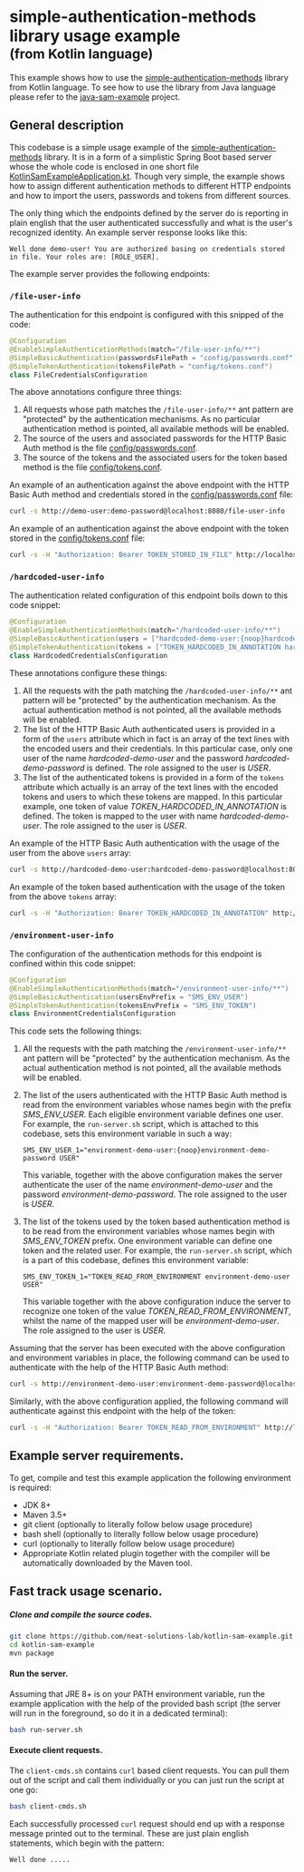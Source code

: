 # simple-authentication-methods library usage example <br/><small>(from Kotlin language)</small>

This example shows how to use the 
[simple-authentication-methods](https://github.com/neat-solutions-lab/simple-authentication-methods) 
library from Kotlin language. To see how to use the library from Java language please refer to the
[java-sam-example](https://github.com/neat-solutions-lab/java-sam-example) project.

## General description

This codebase is a simple usage example of the 
[simple-authentication-methods](https://github.com/neat-solutions-lab/simple-authentication-methods) library.
It is in a form of a simplistic Spring Boot based server whose the whole code is enclosed in one short file 
[KotlinSamExampleApplication.kt](nsl/sam/example/KotlinSamExampleApplication.kt). Though very simple,
the example shows how to assign different authentication methods to different HTTP endpoints
and how to import the users, passwords and tokens from different sources.

The only thing which the endpoints defined by the server do is reporting in plain english that the user authenticated successfully and what is the user's recognized identity. An example server response looks like this:

```
Well done demo-user! You are authorized basing on credentials stored in file. Your roles are: [ROLE_USER].
```

The example server provides the following endpoints:

### `/file-user-info`
The authentication for this endpoint is configured with this snipped of the code:
```kotlin
@Configuration
@EnableSimpleAuthenticationMethods(match="/file-user-info/**")
@SimpleBasicAuthentication(passwordsFilePath = "config/passwords.conf")
@SimpleTokenAuthentication(tokensFilePath = "config/tokens.conf")
class FileCredentialsConfiguration
```

The above annotations configure three things:
1. All requests whose path matches the `/file-user-info/**` ant pattern are "protected" by the authentication mechanisms.
As no particular authentication method is pointed, all available methods will be enabled.
2. The source of the users and associated passwords for the HTTP Basic Auth method is the file [config/passwords.conf](config/passwords.conf).
3. The source of the tokens and the associated users for the token based method is the file 
[config/tokens.conf](config/tokens.conf). 

An example of an authentication against the above endpoint with the HTTP Basic Auth method and credentials stored in the [config/passwords.conf](config/passwords.conf) file:

```bash
curl -s http://demo-user:demo-password@localhost:8080/file-user-info
```

An example of an authentication against the above endpoint with the token stored in the [config/tokens.conf](config/tokens.conf) file:

```bash
curl -s -H "Authorization: Bearer TOKEN_STORED_IN_FILE" http://localhost:8080/file-user-info
```

### `/hardcoded-user-info`
The authentication related configuration of this endpoint boils down to this code snippet:
```kotlin
@Configuration
@EnableSimpleAuthenticationMethods(match="/hardcoded-user-info/**")
@SimpleBasicAuthentication(users = ["hardcoded-demo-user:{noop}hardcoded-demo-password USER"])
@SimpleTokenAuthentication(tokens = ["TOKEN_HARDCODED_IN_ANNOTATION hardcoded-demo-user USER"])
class HardcodedCredentialsConfiguration
```

These annotations configure these things:

1. All the requests with the path matching the `/hardcoded-user-info/**` ant pattern 
will be "protected" by the authentication mechanism. As the actual authentication
method is not pointed, all the available methods will be enabled.
2. The list of the HTTP Basic Auth authenticated users is provided in a form of the `users` attribute which 
in fact is an array of the text lines with the encoded users and their credentials. 
In this particular case, only one user of the name _hardcoded-demo-user_ and 
the password _hardcoded-demo-password_ is defined. The role assigned to the user is _USER_.
3. The list of the authenticated tokens is provided in a form of the `tokens` attribute which
actually is an array of the text lines with the encoded tokens and users to which these
tokens are mapped. In this particular example, one token of value 
_TOKEN_HARDCODED_IN_ANNOTATION_ is defined. 
The token is mapped to the user with name _hardcoded-demo-user_. The role assigned to the user is _USER_.

An example of the HTTP Basic Auth authentication with the usage of the user from the above
`users` array:

```bash
curl -s http://hardcoded-demo-user:hardcoded-demo-password@localhost:8080/hardcoded-user-info
```

An example of the token based authentication with the usage of the token from the above
`tokens` array:

```bash
curl -s -H "Authorization: Bearer TOKEN_HARDCODED_IN_ANNOTATION" http://localhost:8080/hardcoded-user-info
```

### `/environment-user-info`
The configuration of the authentication methods for this endpoint is confined within this code snippet:
```kotlin
@Configuration
@EnableSimpleAuthenticationMethods(match="/environment-user-info/**")
@SimpleBasicAuthentication(usersEnvPrefix = "SMS_ENV_USER")
@SimpleTokenAuthentication(tokensEnvPrefix = "SMS_ENV_TOKEN")
class EnvironmentCredentialsConfiguration
```
This code sets the following things:

1. All the requests with the path matching the `/environment-user-info/**` ant pattern 
will be "protected" by the authentication mechanism. As the actual authentication
method is not pointed, all the available methods will be enabled.
2. The list of the users authenticated with the HTTP Basic Auth method is read from the environment variables whose names begin
with the prefix _SMS_ENV_USER_. Each eligible environment variable defines one user.
For example, the `run-server.sh` script, 
which is attached to this codebase, sets this environment variable in such a way:

    `SMS_ENV_USER_1="environment-demo-user:{noop}environment-demo-password USER"`

    This variable, together with the above configuration makes the server authenticate the user of the name
_environment-demo-user_ and the password _environment-demo-password_. The role assigned to the user is _USER_.
3. The list of the tokens used by the token based authentication method is to be read from the
environment variables whose names begin with _SMS_ENV_TOKEN_ prefix. One environment
variable can define one token and the related user. For example, the `run-server.sh` script, 
which is a part of this codebase, defines this environment variable:

    `SMS_ENV_TOKEN_1="TOKEN_READ_FROM_ENVIRONMENT environment-demo-user USER"`

    This variable together with the above configuration induce the server to recognize one token of
the value _TOKEN_READ_FROM_ENVIRONMENT_, whilst the name of the mapped user will be _environment-demo-user_.
The role assigned to the user is _USER_.

Assuming that the server has been executed with the above configuration and environment variables in place,
the following command can be used to authenticate with the help of the HTTP Basic Auth method:
```bash
curl -s http://environment-demo-user:environment-demo-password@localhost:8080/environment-user-info
```
Similarly, with the above configuration applied, the following command will authenticate against this endpoint 
with the help of the token:
```bash
curl -s -H "Authorization: Bearer TOKEN_READ_FROM_ENVIRONMENT" http://localhost:8080/environment-user-info
```

## Example server requirements.

To get, compile and test this example application the following environment is required:
* JDK 8+
* Maven 3.5+
* git client (optionally to literally follow below usage procedure)
* bash shell (optionally to literally follow below usage procedure)
* curl (optionally to literally follow below usage procedure)
* Appropriate Kotlin related plugin together with the compiler will be automatically 
downloaded by the Maven tool.

## Fast track usage scenario.

##### Clone and compile the source codes.

```bash
git clone https://github.com/neat-solutions-lab/kotlin-sam-example.git
cd kotlin-sam-example
mvn package
```

#### Run the server.

Assuming that JRE 8+ is on your PATH environment variable, run the example application with the help of the provided bash script
(the server will run in the foreground, so do it in a dedicated terminal):

```bash
bash run-server.sh
```

#### Execute client requests.

The `client-cmds.sh` contains `curl` based client requests. You can pull them out of the script and call
 them individually or you can just run the script at one go:

```bash
bash client-cmds.sh
```

Each successfully processed `curl` request should end up with a response message printed out to the terminal.
These are just plain english statements, which begin with the pattern:

```
Well done .....
``` 
